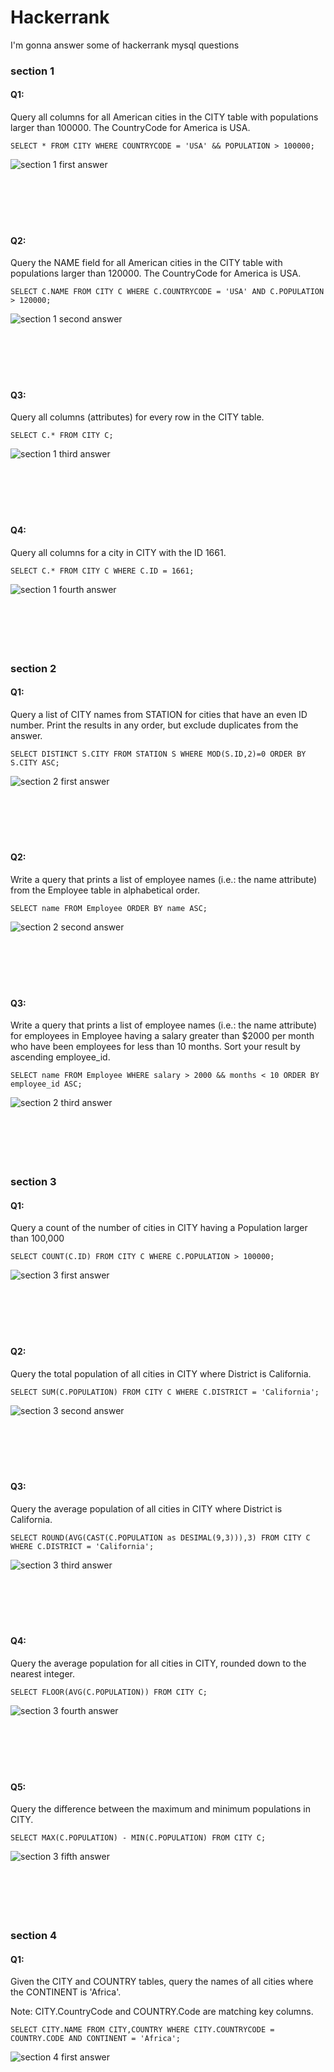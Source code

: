 
# Hackerrank 

I'm gonna answer some of hackerrank mysql questions

### section 1

#### Q1:
Query all columns for all American cities in the CITY table with populations larger than 100000. The CountryCode for America is USA.
```mysql
SELECT * FROM CITY WHERE COUNTRYCODE = 'USA' && POPULATION > 100000;
```

![section 1 first answer](section_1/section1_1.png)
</br>
</br>
</br>
</br>
</br>
</br>

#### Q2:
Query the NAME field for all American cities in the CITY table with populations larger than 120000. The CountryCode for America is USA.
```mysql
SELECT C.NAME FROM CITY C WHERE C.COUNTRYCODE = 'USA' AND C.POPULATION > 120000;
```

![section 1 second answer](section_1/section1_2.png)
</br>
</br>
</br>
</br>
</br>
</br>

#### Q3:
Query all columns (attributes) for every row in the CITY table.
```mysql
SELECT C.* FROM CITY C;
```

![section 1 third answer](section_1/section1_3.png)
</br>
</br>
</br>
</br>
</br>
</br>

#### Q4:
Query all columns for a city in CITY with the ID 1661.

```mysql
SELECT C.* FROM CITY C WHERE C.ID = 1661;
```

![section 1 fourth answer](section_1/section1_4.png)
</br>
</br>
</br>
</br>
</br>
</br>

### section 2

#### Q1:
Query a list of CITY names from STATION for cities that have an even ID number. Print the results in any order, but exclude duplicates from the answer.

```mysql
SELECT DISTINCT S.CITY FROM STATION S WHERE MOD(S.ID,2)=0 ORDER BY S.CITY ASC;
```

![section 2 first answer](section_2/section2_1.png)
</br>
</br>
</br>
</br>
</br>
</br>

#### Q2:
Write a query that prints a list of employee names (i.e.: the name attribute) from the Employee table in alphabetical order.

```mysql
SELECT name FROM Employee ORDER BY name ASC;
```

![section 2 second answer](section_2/section2_2.png)
</br>
</br>
</br>
</br>
</br>
</br>

#### Q3:
Write a query that prints a list of employee names (i.e.: the name attribute) for employees in Employee having a salary greater than $2000 per month who have been employees for less than 10 months. Sort your result by ascending employee_id.

```mysql
SELECT name FROM Employee WHERE salary > 2000 && months < 10 ORDER BY  employee_id ASC;
```

![section 2 third answer](section_2/section2_3.png)
</br>
</br>
</br>
</br>
</br>
</br>

### section 3

#### Q1:
Query a count of the number of cities in CITY having a Population larger than 100,000

```mysql
SELECT COUNT(C.ID) FROM CITY C WHERE C.POPULATION > 100000;
```

![section 3 first answer](section_3/section3_1.png)
</br>
</br>
</br>
</br>
</br>
</br>

#### Q2:
Query the total population of all cities in CITY where District is California.

```mysql
SELECT SUM(C.POPULATION) FROM CITY C WHERE C.DISTRICT = 'California';
```

![section 3 second answer](section_3/section3_2.png)
</br>
</br>
</br>
</br>
</br>
</br>

#### Q3:
Query the average population of all cities in CITY where District is California.

```mysql
SELECT ROUND(AVG(CAST(C.POPULATION as DESIMAL(9,3))),3) FROM CITY C WHERE C.DISTRICT = 'California';
```

![section 3 third answer](section_3/section3_3.png)
</br>
</br>
</br>
</br>
</br>
</br>

#### Q4:
Query the average population for all cities in CITY, rounded down to the nearest integer.

```mysql
SELECT FLOOR(AVG(C.POPULATION)) FROM CITY C;
```

![section 3 fourth answer](section_3/section3_4.png)
</br>
</br>
</br>
</br>
</br>
</br>

#### Q5:
Query the difference between the maximum and minimum populations in CITY.

```mysql
SELECT MAX(C.POPULATION) - MIN(C.POPULATION) FROM CITY C;
```

![section 3 fifth answer](section_3/section3_5.png)
</br>
</br>
</br>
</br>
</br>
</br>

### section 4

#### Q1:
Given the CITY and COUNTRY tables, query the names of all cities where the CONTINENT is 'Africa'.

Note: CITY.CountryCode and COUNTRY.Code are matching key columns.

```mysql
SELECT CITY.NAME FROM CITY,COUNTRY WHERE CITY.COUNTRYCODE = COUNTRY.CODE AND CONTINENT = 'Africa';
```

![section 4 first answer](section_4/section4_1.png)
</br>
</br>
</br>
</br>
</br>
</br>
